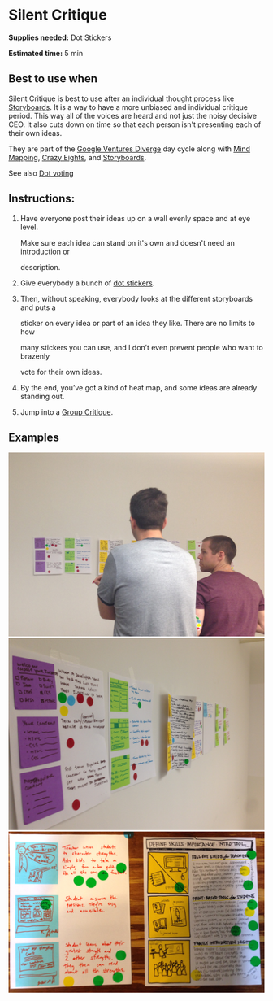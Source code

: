 # Silent Critique

**Supplies needed:** Dot Stickers

**Estimated time:** 5 min

## Best to use when

Silent Critique is best to use after an individual thought process like [Storyboards](storyboards.md). It is a way to have a more unbiased and individual critique period. This way all of the voices are heard and not just the noisy decisive CEO. It also cuts down on time so that each person isn't presenting each of their own ideas.

They are part of the [Google Ventures Diverge](http://www.gv.com/lib/the-product-design-sprint-divergeday2) day cycle along with [Mind Mapping](mind-mapping.md), [Crazy Eights](crazy-eights.md), and [Storyboards](storyboards.md).

See also [Dot voting](http://www.gamestorming.com/core-games/dot-voting/)

## Instructions:

1. Have everyone post their ideas up on a wall evenly space and at eye level.

   Make sure each idea can stand on it's own and doesn't need an introduction or

   description.

2. Give everybody a bunch of [dot stickers](http://www.amazon.com/dp/B002M3SBM2).
3. Then, without speaking, everybody looks at the different storyboards and puts a

   sticker on every idea or part of an idea they like. There are no limits to how

   many stickers you can use, and I don’t even prevent people who want to brazenly

   vote for their own ideas.

4. By the end, you’ve got a kind of heat map, and some ideas are already standing out.
5. Jump into a [Group Critique](group-critique.md).

## Examples

![Silent Voting](../../.gitbook/assets/silent-voting.JPG) ![Silent Voting](../../.gitbook/assets/storyboards-2%20%281%29.jpg) ![Silent Voting](../../.gitbook/assets/storyboard%20%281%29.jpg)


